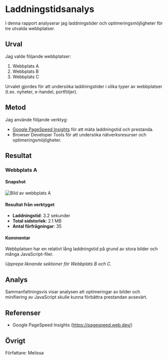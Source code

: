 # Laddningstidsanalys

I denna rapport analyserar jag laddningstider och optimeringsmöjligheter för tre utvalda webbplatser.

## Urval

Jag valde följande webbplatser:
1. Webbplats A
2. Webbplats B
3. Webbplats C

Urvalet gjordes för att undersöka laddningstider i olika typer av webbplatser (t.ex. nyheter, e-handel, portföljer).

## Metod

Jag använde följande verktyg:
- [Google PageSpeed Insights](https://pagespeed.web.dev/) för att mäta laddningstid och prestanda.
- Browser Developer Tools för att undersöka nätverksresurser och optimeringsmöjligheter.

## Resultat

### Webbplats A
#### Snapshot
![Bild av webbplats A](link-till-din-bild.png)

#### Resultat från verktyget
- **Laddningstid**: 3.2 sekunder
- **Total sidstorlek**: 2.1 MB
- **Antal förfrågningar**: 35

#### Kommentar
Webbplatsen har en relativt lång laddningstid på grund av stora bilder och många JavaScript-filer.

*Upprepa liknande sektioner för Webbplats B och C.*

## Analys

Sammanfattningsvis visar analysen att optimeringar av bilder och minifiering av JavaScript skulle kunna förbättra prestandan avsevärt.

## Referenser

- Google PageSpeed Insights (https://pagespeed.web.dev/)

## Övrigt

Författare: Melissa
